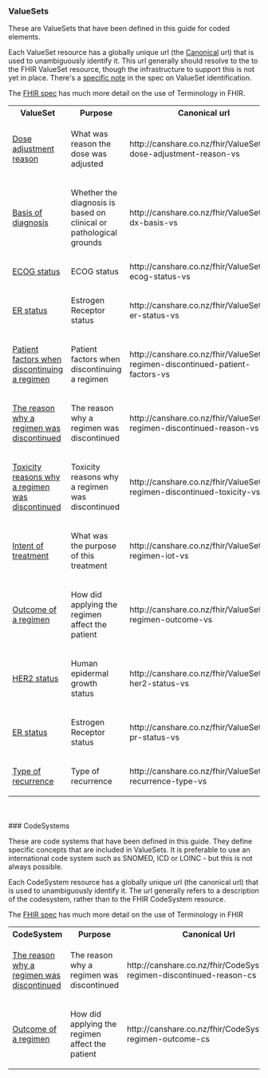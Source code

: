 ### ValueSets

These are ValueSets that have been defined in this guide for coded elements. 

Each ValueSet resource has a globally unique url (the [Canonical](http://hl7.org/fhir/references.html#canonical) url) that is used to unambiguously identify it. 
This url generally should resolve to the to the FHIR ValueSet resource, though the infrastructure 
to support this is not yet in place. There's a [specific note](http://hl7.org/fhir/valueset.html#ident) in the spec on ValueSet identification.

The [FHIR spec](http://hl7.org/fhir/terminology-module.html) has much more detail on the use of Terminology in FHIR.


<table class='table table-bordered table-condensed'>
<tr><th>ValueSet</th><th>Purpose</th><th>Canonical url</th></tr>
<tr><td width='20%'><a href='ValueSet-an-dose-adjustment-reason.html'>Dose adjustment reason</a></td><td><p>What was reason the dose was adjusted</p></td><td>http://canshare.co.nz/fhir/ValueSet/an-dose-adjustment-reason-vs</td></tr>
<tr><td width='20%'><a href='ValueSet-an-dx-basis-vs.html'>Basis of diagnosis</a></td><td><p>Whether the diagnosis is based on clinical or pathological grounds</p></td><td>http://canshare.co.nz/fhir/ValueSet/an-dx-basis-vs</td></tr>
<tr><td width='20%'><a href='ValueSet-an-ecog-status-vs.html'>ECOG status</a></td><td><p>ECOG status</p></td><td>http://canshare.co.nz/fhir/ValueSet/an-ecog-status-vs</td></tr>
<tr><td width='20%'><a href='ValueSet-an-er-status-vs.html'>ER status</a></td><td><p>Estrogen Receptor status</p></td><td>http://canshare.co.nz/fhir/ValueSet/an-er-status-vs</td></tr>
<tr><td width='20%'><a href='ValueSet-an-regimen-discontinued-patient-factors-vs.html'>Patient factors when discontinuing a regimen</a></td><td><p>Patient factors when discontinuing a regimen</p></td><td>http://canshare.co.nz/fhir/ValueSet/an-regimen-discontinued-patient-factors-vs</td></tr>
<tr><td width='20%'><a href='ValueSet-an-regimen-discontinued-reason-vs.html'>The reason why a regimen was discontinued</a></td><td><p>The reason why a regimen was discontinued</p></td><td>http://canshare.co.nz/fhir/ValueSet/an-regimen-discontinued-reason-vs</td></tr>
<tr><td width='20%'><a href='ValueSet-an-regimen-discontinued-toxicity-vs.html'>Toxicity reasons why a regimen was discontinued</a></td><td><p>Toxicity reasons why a regimen was discontinued</p></td><td>http://canshare.co.nz/fhir/ValueSet/an-regimen-discontinued-toxicity-vs</td></tr>
<tr><td width='20%'><a href='ValueSet-an-regimen-iot-vs.html'>Intent of treatment</a></td><td><p>What was the purpose of this treatment</p></td><td>http://canshare.co.nz/fhir/ValueSet/an-regimen-iot-vs</td></tr>
<tr><td width='20%'><a href='ValueSet-an-regimen-outcome-vs.html'>Outcome of a regimen</a></td><td><p>How did applying the regimen affect the patient</p></td><td>http://canshare.co.nz/fhir/ValueSet/an-regimen-outcome-vs</td></tr>
<tr><td width='20%'><a href='ValueSet-her2-status-vs.html'>HER2 status</a></td><td><p>Human epidermal growth status</p></td><td>http://canshare.co.nz/fhir/ValueSet/an-her2-status-vs</td></tr>
<tr><td width='20%'><a href='ValueSet-pr-status-vs.html'>ER status</a></td><td><p>Estrogen Receptor status</p></td><td>http://canshare.co.nz/fhir/ValueSet/an-pr-status-vs</td></tr>
<tr><td width='20%'><a href='ValueSet-recurrence-type.html'>Type of recurrence</a></td><td><p>Type of recurrence</p></td><td>http://canshare.co.nz/fhir/ValueSet/an-recurrence-type-vs</td></tr>
</table>
<br/><br/>
### CodeSystems

These are code systems that have been defined in this guide. They define specific concepts that are included in ValueSets. It is preferable to use an international code system such as SNOMED, ICD or LOINC - but this is not always possible.

Each CodeSystem resource has a globally unique url (the canonical url) that is used to unambiguously identify it. The url generally refers to a description of the codesystem, rather than to the FHIR CodeSystem resource.

The [FHIR spec](http://hl7.org/fhir/terminology-module.html) has much more detail on the use of Terminology in FHIR

<table class='table table-bordered table-condensed'>
<tr><th>CodeSystem</th><th>Purpose</th><th>Canonical Url</th></tr>
<tr><td width='20%'><a href='CodeSystem-an-regimen-discontinued-reason-cs.html'>The reason why a regimen was discontinued</a></td><td><p>The reason why a regimen was discontinued</p></td><td>http://canshare.co.nz/fhir/CodeSystem/an-regimen-discontinued-reason-cs</td></tr>
<tr><td width='20%'><a href='CodeSystem-an-regimen-outcome-cs.html'>Outcome of a regimen</a></td><td><p>How did applying the regimen affect the patient</p></td><td>http://canshare.co.nz/fhir/CodeSystem/an-regimen-outcome-cs</td></tr>
</table>